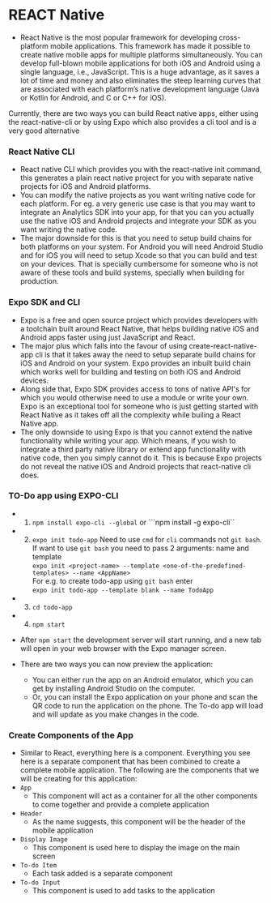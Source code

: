 # REACT Native
- React Native is the most popular framework for developing cross-platform mobile applications. This framework has made it possible to create native mobile apps for multiple platforms simultaneously. You can develop full-blown mobile applications for both iOS and Android using a single language, i.e., JavaScript. This is a huge advantage, as it saves a lot of time and money and also eliminates the steep learning curves that are associated with each platform’s native development language (Java or Kotlin for Android, and C or C++ for iOS).

Currently, there are two ways you can build React native apps, either using the react-native-cli or by using Expo which also provides a cli tool and is a very good alternative

### React Native CLI
- React native CLI which provides you with the react-native init command, this generates a plain react native project for you with separate native projects for iOS and Android platforms.
- You can modify the native projects as you want writing native code for each platform. For eg. a very generic use case is that you may want to integrate an Analytics SDK into your app, for that you can you actually use the native iOS and Android projects and integrate your SDK as you want writing the native code.
- The major downside for this is that you need to setup build chains for both platforms on your system. For Android you will need Android Studio and for iOS you will need to setup Xcode so that you can build and test on your devices. That is specially cumbersome for someone who is not aware of these tools and build systems, specially when building for production.

### Expo SDK and CLI
- Expo is a free and open source project which provides developers with a toolchain built around React Native, that helps building native iOS and Android apps faster using just JavaScript and React.
- The major plus which falls into the favour of using create-react-native-app cli is that it takes away the need to setup separate build chains for iOS and Android on your system. Expo provides an inbuilt build chain which works well for building and testing on both iOS and Android devices.
- Along side that, Expo SDK provides access to tons of native API's for which you would otherwise need to use a module or write your own. Expo is an exceptional tool for someone who is just getting started with React Native as it takes off all the complexity while builing a React Native app.
- The only downside to using Expo is that you cannot extend the native functionality while writing your app. Which means, if you wish to integrate a third party native library or extend app functionality with native code, then you simply cannot do it. This is because Expo projects do not reveal the native iOS and Android projects that react-native cli does.

### TO-Do app using EXPO-CLI

- 1. ```npm install expo-cli --global``` or ```npm install -g expo-cli``
- 2. ```expo init todo-app``` Need to use ```cmd``` for ```cli``` commands not ```git bash```. <br>
        If want to use ```git bash``` you need to pass 2 arguments: name and template <br>
        ```expo init <project-name> --template <one-of-the-predefined-templates> --name <AppName>```<br>
        For e.g. to create todo-app using ```git bash``` enter <br>
        ```expo init todo-app --template blank --name TodoApp```

- 3. ```cd todo-app```
- 4. ```npm start```

- After ```npm start``` the development server will start running, and a new tab will open in your web browser with the Expo manager screen.

- There are two ways you can now preview the application: <br>
    - You can either run the app on an Android emulator, which you can get by installing Android Studio on the computer.
    - Or, you can install the Expo application on your phone and scan the QR code to run the application on the phone. The To-do app will load and will update as you make changes in the code.

### Create Components of the App
- Similar to React, everything here is a component. Everything you see here is a separate component that has been combined to create a complete mobile application. The following are the components that we will be creating for this application:
- ```App```
    - This component will act as a container for all the other components to come together and provide a complete application
- ```Header```
    - As the name suggests, this component will be the header of the mobile application
- ```Display Image```
    - This component is used here to display the image on the main screen
- ```To-do Item```
    - Each task added is a separate component 
- ```To-do Input```
    - This component is used to add tasks to the application
